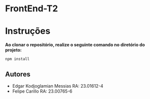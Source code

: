 # FrontEnd-T2
# Instruções
**Ao clonar o repositório, realize o seguinte comando no diretório do projeto:**
```
npm install
```
## Autores
- Edgar Kodjoglamian Messias RA: 23.01612-4
- Felipe Carillo RA: 23.00765-6
